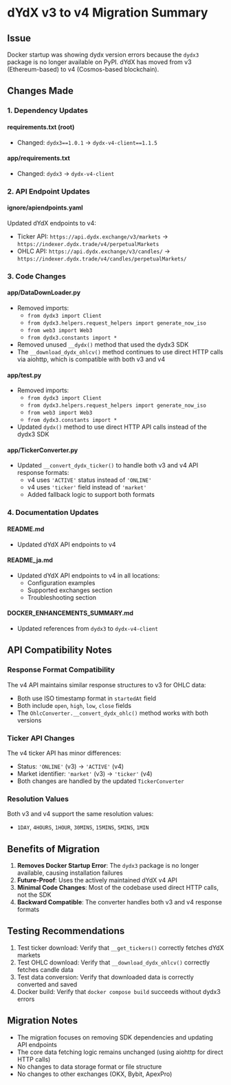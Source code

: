 # dYdX v3 to v4 Migration Summary

## Issue
Docker startup was showing dydx version errors because the `dydx3` package is no longer available on PyPI. dYdX has moved from v3 (Ethereum-based) to v4 (Cosmos-based blockchain).

## Changes Made

### 1. Dependency Updates

#### requirements.txt (root)
- Changed: `dydx3==1.0.1` → `dydx-v4-client==1.1.5`

#### app/requirements.txt
- Changed: `dydx3` → `dydx-v4-client`

### 2. API Endpoint Updates

#### ignore/apiendpoints.yaml
Updated dYdX endpoints to v4:
- Ticker API: `https://api.dydx.exchange/v3/markets` → `https://indexer.dydx.trade/v4/perpetualMarkets`
- OHLC API: `https://api.dydx.exchange/v3/candles/` → `https://indexer.dydx.trade/v4/candles/perpetualMarkets/`

### 3. Code Changes

#### app/DataDownLoader.py
- Removed imports:
  - `from dydx3 import Client`
  - `from dydx3.helpers.request_helpers import generate_now_iso`
  - `from web3 import Web3`
  - `from dydx3.constants import *`
- Removed unused `__dydx()` method that used the dydx3 SDK
- The `__download_dydx_ohlcv()` method continues to use direct HTTP calls via aiohttp, which is compatible with both v3 and v4

#### app/test.py
- Removed imports:
  - `from dydx3 import Client`
  - `from dydx3.helpers.request_helpers import generate_now_iso`
  - `from web3 import Web3`
  - `from dydx3.constants import *`
- Updated `dydx()` method to use direct HTTP API calls instead of the dydx3 SDK

#### app/TickerConverter.py
- Updated `__convert_dydx_ticker()` to handle both v3 and v4 API response formats:
  - v4 uses `'ACTIVE'` status instead of `'ONLINE'`
  - v4 uses `'ticker'` field instead of `'market'`
  - Added fallback logic to support both formats

### 4. Documentation Updates

#### README.md
- Updated dYdX API endpoints to v4

#### README_ja.md
- Updated dYdX API endpoints to v4 in all locations:
  - Configuration examples
  - Supported exchanges section
  - Troubleshooting section

#### DOCKER_ENHANCEMENTS_SUMMARY.md
- Updated references from `dydx3` to `dydx-v4-client`

## API Compatibility Notes

### Response Format Compatibility
The v4 API maintains similar response structures to v3 for OHLC data:
- Both use ISO timestamp format in `startedAt` field
- Both include `open`, `high`, `low`, `close` fields
- The `OhlcConverter.__convert_dydx_ohlc()` method works with both versions

### Ticker API Changes
The v4 ticker API has minor differences:
- Status: `'ONLINE'` (v3) → `'ACTIVE'` (v4)
- Market identifier: `'market'` (v3) → `'ticker'` (v4)
- Both changes are handled by the updated `TickerConverter`

### Resolution Values
Both v3 and v4 support the same resolution values:
- `1DAY`, `4HOURS`, `1HOUR`, `30MINS`, `15MINS`, `5MINS`, `1MIN`

## Benefits of Migration

1. **Removes Docker Startup Error**: The `dydx3` package is no longer available, causing installation failures
2. **Future-Proof**: Uses the actively maintained dYdX v4 API
3. **Minimal Code Changes**: Most of the codebase used direct HTTP calls, not the SDK
4. **Backward Compatible**: The converter handles both v3 and v4 response formats

## Testing Recommendations

1. Test ticker download: Verify that `__get_tickers()` correctly fetches dYdX markets
2. Test OHLC download: Verify that `__download_dydx_ohlcv()` correctly fetches candle data
3. Test data conversion: Verify that downloaded data is correctly converted and saved
4. Docker build: Verify that `docker compose build` succeeds without dydx3 errors

## Migration Notes

- The migration focuses on removing SDK dependencies and updating API endpoints
- The core data fetching logic remains unchanged (using aiohttp for direct HTTP calls)
- No changes to data storage format or file structure
- No changes to other exchanges (OKX, Bybit, ApexPro)
